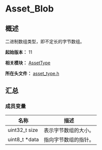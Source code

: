 # Asset_Blob

## 概述

二进制数组类型，即不定长的字节数组。

**起始版本：** 11

**相关模块：** [AssetType](capi-assettype.md)

**所在头文件：** [asset_type.h](capi-asset-type-h.md)

## 汇总

### 成员变量

| 名称 | 描述 |
| -- | -- |
| uint32_t size | 表示字节数组的大小。 |
| uint8_t *data | 指向字节数组的指针。 |


